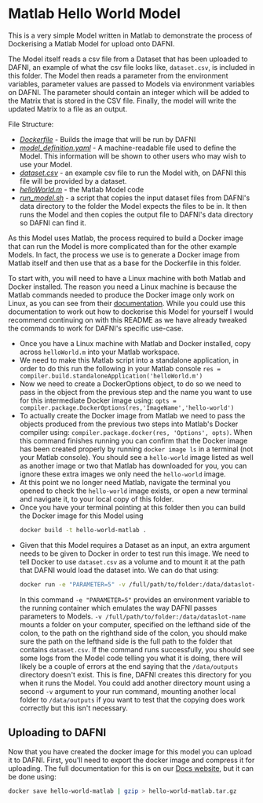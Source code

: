 # Matlab Hello World Model

This is a very simple Model written in Matlab to demonstrate the
process of Dockerising a Matlab Model for upload onto DAFNI.

The Model itself reads a csv file from a Dataset that has been
uploaded to DAFNI, an example of what the csv file looks like,
`dataset.csv`, is included in this folder. The Model then reads
a parameter from the environment variables, parameter values
are passed to Models via environment variables on DAFNI. The 
parameter should contain an integer which will be added 
to the Matrix that is stored in the CSV file. Finally, the
model will write the updated Matrix to a file as an output.

File Structure:

- _[Dockerfile](./Dockerfile)_ - Builds the image that will be
   run by DAFNI
- _[model_definition.yaml](./model_definition.yaml)_ - A 
   machine-readable file used to define the Model.
   This information will be shown to other users who may wish to 
   use your Model.
- _[dataset.csv](./dataset.csv)_ - an example csv file to run
   the Model with, on DAFNI this file will be provided by a 
   dataset.
- _[helloWorld.m](./helloWorld.m)_ - the Matlab Model code
- _[run_model.sh](./src/run_model.sh)_ - a script that copies
   the input dataset files from DAFNI's data directory to the 
   folder the Model expects the files to be in. It then runs the 
   Model and then copies the output file to DAFNI's data directory
   so DAFNI can find it.

As this Model uses Matlab, the process required to build a Docker
image that can run the Model is more complicated than for the 
other example Models. In fact, the process we use is to generate
a Docker image from Matlab itself and then use that as a base
for the Dockerfile in this folder.

To start with, you will need to have a Linux machine with both
Matlab and Docker installed. The reason you need a Linux machine
is because the Matlab commands needed to produce the Docker image
only work on Linux, as you can see from their
[documentation](https://uk.mathworks.com/help/compiler/package-matlab-standalone-applications-into-docker-images.html).
While you could use this documentation to work out how to dockerise
this Model for yourself I would recommend continuing on with this
README as we have already tweaked the commands to work for DAFNI's
specific use-case.

- Once you have a Linux machine with Matlab and Docker
  installed, copy across `helloWorld.m` into your Matlab workspace.
- We need to make this Matlab script into a standalone 
  application, in order to do this run the following in your Matlab
  console `res = compiler.build.standaloneApplication('helloWorld.m')`
- Now we need to create a DockerOptions object, to do so we need 
  to pass in the object from the previous step and the name you 
  want to use for this intermediate Docker image using:
  `opts = compiler.package.DockerOptions(res,'ImageName','hello-world')`
- To actually create the Docker image from Matlab we need to pass
  the objects produced from the previous two steps into Matlab's
  Docker compiler using: `compiler.package.docker(res, 'Options', opts)`.
  When this command finishes running you can confirm that
  the Docker image has been created properly by running 
  `docker image ls` in a terminal (not your Matlab console). You 
  should see a `hello-world` image listed as well as another image
  or two that Matlab has downloaded for you, you can ignore these
  extra images we only need the `hello-world` image.
- At this point we no longer need Matlab, navigate the terminal you
  opened to check the `hello-world` image exists, or open a new
  terminal and navigate it, to your local copy of this folder.
- Once you have your terminal pointing at this folder then you can
  build the Docker image for this Model using 
  ```bash
  docker build -t hello-world-matlab .
  ```
- Given that this Model requires a Dataset as an input, an extra 
  argument needs to be given to Docker in order to test run this
  image. We need to tell Docker to use `dataset.csv` as a volume and to
  mount it at the path that DAFNI would load the dataset into. 
  We can do that using: 
  ```bash
  docker run -e "PARAMETER=5" -v /full/path/to/folder:/data/dataslot-name hello-world-matlab
  ```
  In this command `-e "PARAMETER=5"` provides an environment 
  variable to the running container which emulates the way DAFNI passes
  parameters to Models. `-v /full/path/to/folder:/data/dataslot-name` mounts 
  a folder on your computer, specified on the lefthand side of the colon, to the
  path on the righthand side of the colon, you should make sure the path on the
  lefthand side is the full path to the folder that contains `dataset.csv`. 
  If the command runs successfully, you should see some logs from the Model code
  telling you what it is doing, there will likely be a couple of errors at the 
  end saying that the `/data/outputs` directory doesn't exist. This is fine, 
  DAFNI creates this directory for you when it runs the Model. You could add
  another directory mount using a second `-v` argument to your run command, 
  mounting another local folder to `/data/outputs` if you want to test that
  the copying does work correctly but this isn't necessary.

## Uploading to DAFNI

Now that you have created the docker image for this model you can upload it to
DAFNI. First, you'll need to export the docker image and compress it for 
uploading. The full documentation for this is on our [Docs website](https://docs.secure.dafni.rl.ac.uk/docs/how-to/models/how-to-upload-a-model/),
but it can be done using:

```bash
docker save hello-world-matlab | gzip > hello-world-matlab.tar.gz
```
